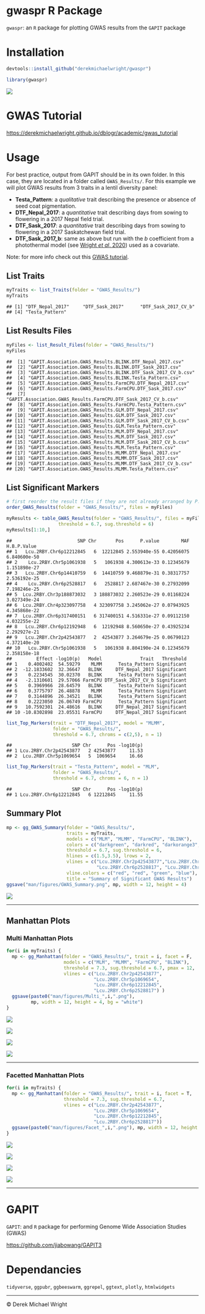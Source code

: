 gwaspr R Package
================

`gwaspr`: an `R` package for plotting GWAS results from the `GAPIT`
package

# Installation

``` r
devtools::install_github("derekmichaelwright/gwaspr")
```

``` r
library(gwaspr)
```

![](man/figures/logo_gwaspr.png)

# GWAS Tutorial

<https://derekmichaelwright.github.io/dblogr/academic/gwas_tutorial>

# Usage

For best practice, output from GAPIT should be in its own folder. In
this case, they are located in a folder called `GWAS_Results/`. For this
example we will plot GWAS results from 3 traits in a lentil diversity
panel:

- **Testa_Pattern**: a *qualitative* trait describing the presence or
  absence of seed coat pigmentation.
- **DTF_Nepal_2017**: a *quantitative* trait describing days from sowing
  to flowering in a 2017 Nepal field trial.
- **DTF_Sask_2017**: a *quantitative* trait describing days from sowing
  to flowering in a 2017 Saskatchewan field trial.
- **DTF_Sask_2017_b**: same as above but run with the *b* coefficient
  from a photothermal model (see [Wright *et al*.
  2020](https://doi.org/10.1002/ppp3.10158)) used as a covariate.

Note: for more info check out this [GWAS
tutorial](https://derekmichaelwright.github.io/dblogr/academic/gwaspr_tutorial).

## List Traits

``` r
myTraits <- list_Traits(folder = "GWAS_Results/")
myTraits
```

    ## [1] "DTF_Nepal_2017"     "DTF_Sask_2017"      "DTF_Sask_2017_CV_b"
    ## [4] "Testa_Pattern"

## List Results Files

``` r
myFiles <- list_Result_Files(folder = "GWAS_Results/")
myFiles
```

    ##  [1] "GAPIT.Association.GWAS_Results.BLINK.DTF_Nepal_2017.csv"      
    ##  [2] "GAPIT.Association.GWAS_Results.BLINK.DTF_Sask_2017.csv"       
    ##  [3] "GAPIT.Association.GWAS_Results.BLINK.DTF_Sask_2017_CV_b.csv"  
    ##  [4] "GAPIT.Association.GWAS_Results.BLINK.Testa_Pattern.csv"       
    ##  [5] "GAPIT.Association.GWAS_Results.FarmCPU.DTF_Nepal_2017.csv"    
    ##  [6] "GAPIT.Association.GWAS_Results.FarmCPU.DTF_Sask_2017.csv"     
    ##  [7] "GAPIT.Association.GWAS_Results.FarmCPU.DTF_Sask_2017_CV_b.csv"
    ##  [8] "GAPIT.Association.GWAS_Results.FarmCPU.Testa_Pattern.csv"     
    ##  [9] "GAPIT.Association.GWAS_Results.GLM.DTF_Nepal_2017.csv"        
    ## [10] "GAPIT.Association.GWAS_Results.GLM.DTF_Sask_2017.csv"         
    ## [11] "GAPIT.Association.GWAS_Results.GLM.DTF_Sask_2017_CV_b.csv"    
    ## [12] "GAPIT.Association.GWAS_Results.GLM.Testa_Pattern.csv"         
    ## [13] "GAPIT.Association.GWAS_Results.MLM.DTF_Nepal_2017.csv"        
    ## [14] "GAPIT.Association.GWAS_Results.MLM.DTF_Sask_2017.csv"         
    ## [15] "GAPIT.Association.GWAS_Results.MLM.DTF_Sask_2017_CV_b.csv"    
    ## [16] "GAPIT.Association.GWAS_Results.MLM.Testa_Pattern.csv"         
    ## [17] "GAPIT.Association.GWAS_Results.MLMM.DTF_Nepal_2017.csv"       
    ## [18] "GAPIT.Association.GWAS_Results.MLMM.DTF_Sask_2017.csv"        
    ## [19] "GAPIT.Association.GWAS_Results.MLMM.DTF_Sask_2017_CV_b.csv"   
    ## [20] "GAPIT.Association.GWAS_Results.MLMM.Testa_Pattern.csv"

## List Significant Markers

``` r
# first reorder the result files if they are not already arranged by P.value
order_GWAS_Results(folder = "GWAS_Results/", files = myFiles)
```

``` r
myResults <- table_GWAS_Results(folder = "GWAS_Results/", files = myFiles,
                   threshold = 6.7, sug.threshold = 6)
myResults[1:10,]
```

    ##                        SNP Chr       Pos      P.value        MAF  H.B.P.Value
    ## 1   Lcu.2RBY.Chr6p12212845   6  12212845 2.553940e-55 0.42056075 6.840600e-50
    ## 2    Lcu.2RBY.Chr5p1061938   5   1061938 4.300613e-33 0.12345679 1.151898e-27
    ## 3   Lcu.2RBY.Chr6p14410759   6  14410759 9.468879e-31 0.38317757 2.536192e-25
    ## 4    Lcu.2RBY.Chr6p2528817   6   2528817 2.687467e-30 0.27932099 7.198246e-25
    ## 5  Lcu.2RBY.Chr3p188873032   3 188873032 2.260523e-29 0.01168224 3.027349e-24
    ## 6  Lcu.2RBY.Chr4p323097758   4 323097758 3.245062e-27 0.07943925 4.345868e-22
    ## 7  Lcu.2RBY.Chr6p317400151   6 317400151 4.516331e-27 0.09112150 4.032255e-22
    ## 8   Lcu.2RBY.Chr6p12192948   6  12192948 8.560650e-27 0.43925234 2.292927e-21
    ## 9   Lcu.2RBY.Chr2p42543877   2  42543877 3.264679e-25 0.06790123 4.372140e-20
    ## 10   Lcu.2RBY.Chr5p1061938   5   1061938 8.804190e-24 0.12345679 2.358158e-18
    ##         Effect -log10(p)   Model              Trait   Threshold
    ## 1    0.4002402  54.59279    MLMM      Testa_Pattern Significant
    ## 2  -12.1833602  32.36647   BLINK     DTF_Nepal_2017 Significant
    ## 3    0.2234545  30.02370   BLINK      Testa_Pattern Significant
    ## 4   -2.1310601  29.57066 FarmCPU DTF_Sask_2017_CV_b Significant
    ## 5    0.3969966  28.64579   BLINK      Testa_Pattern Significant
    ## 6    0.3775797  26.48878    MLMM      Testa_Pattern Significant
    ## 7    0.3144896  26.34521   BLINK      Testa_Pattern Significant
    ## 8    0.2223050  26.06749 FarmCPU      Testa_Pattern Significant
    ## 9   10.7592301  24.48616   BLINK     DTF_Nepal_2017 Significant
    ## 10 -10.8302898  23.05531 FarmCPU     DTF_Nepal_2017 Significant

``` r
list_Top_Markers(trait = "DTF_Nepal_2017", model = "MLMM", 
                 folder = "GWAS_Results/", 
                 threshold = 6.7, chroms = c(2,5), n = 1)
```

    ##                      SNP Chr      Pos -log10(p)
    ## 1 Lcu.2RBY.Chr2p42543877   2 42543877     11.53
    ## 2  Lcu.2RBY.Chr5p1069654   5  1069654     16.66

``` r
list_Top_Markers(trait = "Testa_Pattern", model = "MLM", 
                 folder = "GWAS_Results/", 
                 threshold = 6.7, chroms = 6, n = 1)
```

    ##                      SNP Chr      Pos -log10(p)
    ## 1 Lcu.2RBY.Chr6p12212845   6 12212845     11.55

## Summary Plot

``` r
mp <- gg_GWAS_Summary(folder = "GWAS_Results/", 
                      traits = myTraits,
                      models = c("MLM", "MLMM", "FarmCPU", "BLINK"),
                      colors = c("darkgreen", "darkred", "darkorange3", "steelblue"),
                      threshold = 6.7, sug.threshold = 6, 
                      hlines = c(1.5,3.5), lrows = 2,
                      vlines = c("Lcu.2RBY.Chr2p42543877","Lcu.2RBY.Chr5p1069654",
                                 "Lcu.2RBY.Chr6p2528817", "Lcu.2RBY.Chr6p12212845"),
                      vline.colors = c("red", "red", "green", "blue"),
                      title = "Summary of Significant GWAS Results")
ggsave("man/figures/GWAS_Summary.png", mp, width = 12, height = 4)
```

![](man/figures/GWAS_Summary.png)

------------------------------------------------------------------------

## Manhattan Plots

### Multi Manhattan Plots

``` r
for(i in myTraits) {
  mp <- gg_Manhattan(folder = "GWAS_Results/", trait = i, facet = F,
                     models = c("MLM", "MLMM", "FarmCPU", "BLINK"),
                     threshold = 7.3, sug.threshold = 6.7, pmax = 12,
                     vlines = c("Lcu.2RBY.Chr2p42543877", 
                                "Lcu.2RBY.Chr5p1069654",
                                "Lcu.2RBY.Chr6p12212845",
                                "Lcu.2RBY.Chr6p2528817") )
  ggsave(paste0("man/figures/Multi_",i,".png"), 
         mp, width = 12, height = 4, bg = "white")
}
```

![](man/figures/Multi_DTF_Nepal_2017.png)

![](man/figures/Multi_DTF_Sask_2017.png)

![](man/figures/Multi_DTF_Sask_2017_CV_b.png)

![](man/figures/Multi_Testa_Pattern.png)

------------------------------------------------------------------------

### Facetted Manhattan Plots

``` r
for(i in myTraits) {
  mp <- gg_Manhattan(folder = "GWAS_Results/", trait = i, facet = T,
                     threshold = 7.3, sug.threshold = 6.7,
                     vlines = c("Lcu.2RBY.Chr2p42543877", 
                                "Lcu.2RBY.Chr5p1069654",
                                "Lcu.2RBY.Chr6p12212845",
                                "Lcu.2RBY.Chr6p2528817"))
  ggsave(paste0("man/figures/Facet_",i,".png"), mp, width = 12, height = 8)
}
```

![](man/figures/Facet_DTF_Nepal_2017.png)

![](man/figures/Facet_DTF_Sask_2017.png)

![](man/figures/Facet_DTF_Sask_2017_CV_b.png)

![](man/figures/Facet_Testa_Pattern.png)

------------------------------------------------------------------------

# GAPIT

`GAPIT`: and `R` package for performing Genome Wide Association Studies
(GWAS)

<https://github.com/jiabowang/GAPIT3>

# Dependancies

`tidyverse`, `ggpubr`, `ggbeeswarm`, `ggrepel`, `ggtext`, `plotly`,
`htmlwidgets`

------------------------------------------------------------------------

© Derek Michael Wright
